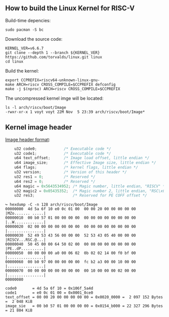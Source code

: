 How to build the Linux Kernel for RISC-V
----------------------------------------

Build-time depencies:
```
sudo pacman -S bc
```

Download the source code:
```
KERNEL_VER=v6.6.7
git clone --depth 1 --branch ${KERNEL_VER} https://github.com/torvalds/linux.git linux
cd linux
```

Build the kernel:
```
export CCPREFIX=riscv64-unknown-linux-gnu-
make ARCH=riscv CROSS_COMPILE=$CCPREFIX defconfig
make -j $(nproc) ARCH=riscv CROSS_COMPILE=$CCPREFIX
```

The uncompressed kernel imge will be located:
```
ls -l arch/riscv/boot/Image
-rwxr-xr-x 1 voyt voyt 22M Nov  5 23:39 arch/riscv/boot/Image*
```

Kernel image header
-------------------

[Image header format](https://www.kernel.org/doc/Documentation/riscv/boot-image-header.rst):
```c
	u32 code0;		      /* Executable code */
	u32 code1;		      /* Executable code */
	u64 text_offset;	  /* Image load offset, little endian */
	u64 image_size;		  /* Effective Image size, little endian */
	u64 flags;		      /* kernel flags, little endian */
	u32 version;		  /* Version of this header */
	u32 res1 = 0;		  /* Reserved */
	u64 res2 = 0;		  /* Reserved */
	u64 magic = 0x5643534952; /* Magic number, little endian, "RISCV" */
	u32 magic2 = 0x05435352;  /* Magic number 2, little endian, "RSC\x05" */
	u32 res3;		          /* Reserved for PE COFF offset */
```

```
↪ hexdump -C -n 128 arch/riscv/boot/Image
00000000  4d 5a 6f 10 e0 0c 01 00  00 00 20 00 00 00 00 00  |MZo....... .....|
00000010  00 b0 57 01 00 00 00 00  00 00 00 00 00 00 00 00  |..W.............|
00000020  02 00 00 00 00 00 00 00  00 00 00 00 00 00 00 00  |................|
00000030  52 49 53 43 56 00 00 00  52 53 43 05 40 00 00 00  |RISCV...RSC.@...|
00000040  50 45 00 00 64 50 02 00  00 00 00 00 00 00 00 00  |PE..dP..........|
00000050  00 00 00 00 a0 00 06 02  0b 02 02 14 00 f0 bf 00  |................|
00000060  00 b0 97 00 00 00 00 00  fc b2 a3 00 00 10 00 00  |................|
00000070  00 00 00 00 00 00 00 00  00 10 00 00 00 02 00 00  |................|
00000080
```

```
code0       = 4d 5a 6f 10 = 0x106f_5a4d
code1       = e0 0c 01 00 = 0x0001_0ce0
text_offset = 00 00 20 00 00 00 00 00 = 0x0020_0000 =  2 097 152 Bytes =  2 048 KiB
image_sie   = 00 b0 57 01 00 00 00 00 = 0x0154_b000 = 22 327 296 Bytes = 21 804 KiB
```
